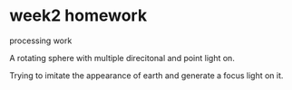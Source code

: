 # week2 homework
processing work

A rotating sphere with multiple direcitonal and point light on. 

Trying to imitate the appearance of earth and generate a focus light on it.
